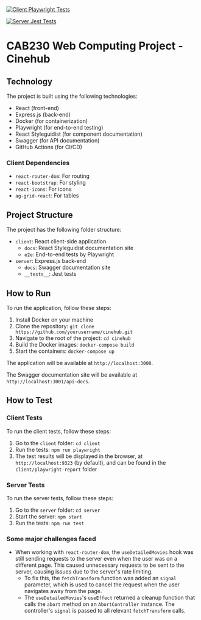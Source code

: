 <!-- Replace repository name -->

[![Client Playwright Tests](https://github.com/autumnssuns/cinehub-cab230/actions/workflows/client-test-and-build.yml/badge.svg)](https://github.com/autumnssuns/cinehub-cab230/actions/workflows/client-test-and-build.yml)

[![Server Jest Tests](https://github.com/autumnssuns/cinehub-cab230/actions/workflows/server-test-and-build.yml/badge.svg)](https://github.com/autumnssuns/cinehub-cab230/actions/workflows/server-test-and-build.yml)

# CAB230 Web Computing Project - Cinehub


## Technology

The project is built using the following technologies:

- React (front-end)
- Express.js (back-end)
- Docker (for containerization)
- Playwright (for end-to-end testing)
- React Styleguidist (for component documentation)
- Swagger (for API documentation)
- GitHub Actions (for CI/CD)

### Client Dependencies

- `react-router-dom`: For routing
- `react-bootstrap`: For styling
- `react-icons`: For icons
- `ag-grid-react`: For tables

## Project Structure

The project has the following folder structure:

- `client`: React client-side application
  - `docs`: React Styleguidist documentation site
  - `e2e`: End-to-end tests by Playwright
- `server`: Express.js back-end
  - `docs`: Swagger documentation site
  - `__tests__`: Jest tests

## How to Run

To run the application, follow these steps:

1. Install Docker on your machine
2. Clone the repository: `git clone https://github.com/yourusername/cinehub.git`
3. Navigate to the root of the project: `cd cinehub`
4. Build the Docker images: `docker-compose build`
5. Start the containers: `docker-compose up`

The application will be available at `http://localhost:3000`. 

The Swagger documentation site will be available at `http://localhost:3001/api-docs`.

## How to Test

### Client Tests

To run the client tests, follow these steps:

1. Go to the `client` folder: `cd client`
2. Run the tests: `npm run playwright`
3. The test results will be displayed in the browser, at `http://localhost:9323` (by default), and can be found in the `client/playwright-report` folder

### Server Tests

To run the server tests, follow these steps:

1. Go to the `server` folder: `cd server`
2. Start the server: `npm start`
3. Run the tests: `npm run test`

### Some major challenges faced

- When working with `react-router-dom`, the `useDetailedMovies` hook was still sending requests to the server even when the user was on a different page. This caused unnecessary requests to be sent to the server, causing issues due to the server's rate limiting. 
  - To fix this, the `fetchTransform` function was added an `signal` parameter, which is used to cancel the request when the user navigates away from the page.
  - The `useDetailedMovies`'s `useEffect` returned a cleanup function that calls the `abort` method on an `AbortController` instance. The controller's `signal` is passed to all relevant `fetchTransform` calls.

